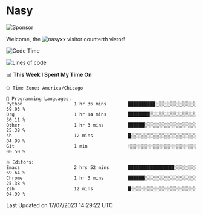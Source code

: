 # Nasy

<!--
<p align="center">
<img height="200" src="https://github-readme-stats.vercel.app/api?username=nasyxx&count_private=true&show_icons=true&theme=dracula&include_all_commits=true"/>
<img height="200" src="https://github-readme-stats.vercel.app/api/top-langs/?username=nasyxx&theme=dracula&hide=html,jupyter+notebook&count_private=true&show_icons=true"/>
</p>

  
----------------
-->

![Sponsor](https://img.shields.io/static/v1.svg?label=Sponsor&message=%E2%9D%A4&logo=GitHub&style=flat&color=pink)
 
Welcome, the ![nasyxx visitor counter](https://count.getloli.com/get/@nasyxx?theme=rule34)th vistor!
 
<!--START_SECTION:waka-->
![Code Time](http://img.shields.io/badge/Code%20Time-3%2C599%20hrs%2040%20mins-blue)

![Lines of code](https://img.shields.io/badge/From%20Hello%20World%20I%27ve%20Written-6.3%20million%20lines%20of%20code-blue)

📊 **This Week I Spent My Time On** 

```text
🕑︎ Time Zone: America/Chicago

💬 Programming Languages: 
Python                   1 hr 36 mins        ██████████░░░░░░░░░░░░░░░   39.03 % 
Org                      1 hr 14 mins        ████████░░░░░░░░░░░░░░░░░   30.11 % 
Other                    1 hr 3 mins         ██████░░░░░░░░░░░░░░░░░░░   25.38 % 
sh                       12 mins             █░░░░░░░░░░░░░░░░░░░░░░░░   04.99 % 
Git                      1 min               ░░░░░░░░░░░░░░░░░░░░░░░░░   00.50 % 

🔥 Editors: 
Emacs                    2 hrs 52 mins       █████████████████░░░░░░░░   69.64 % 
Chrome                   1 hr 3 mins         ██████░░░░░░░░░░░░░░░░░░░   25.38 % 
Zsh                      12 mins             █░░░░░░░░░░░░░░░░░░░░░░░░   04.99 % 
```


 Last Updated on 17/07/2023 14:29:22 UTC
<!--END_SECTION:waka-->

<!-- ![visitors](https://visitor-badge.laobi.icu/badge?page_id=nasyxx.nasyxx) -->
